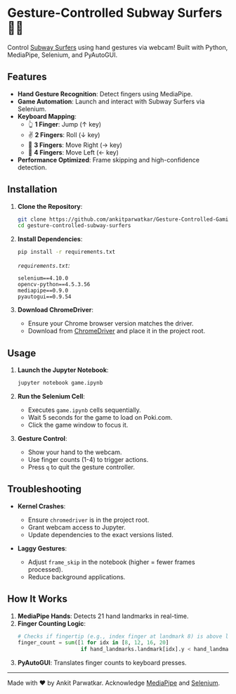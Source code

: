 # Gesture-Controlled Subway Surfers 🚅✨

Control [Subway Surfers](https://poki.com/en/g/subway-surfers) using hand gestures via webcam! Built with Python, MediaPipe, Selenium, and PyAutoGUI.

## Features
- **Hand Gesture Recognition**: Detect fingers using MediaPipe.
- **Game Automation**: Launch and interact with Subway Surfers via Selenium.
- **Keyboard Mapping**:
  - 👆 **1 Finger**: Jump (↑ key)
  - ✌️ **2 Fingers**: Roll (↓ key)
  - 🤟 **3 Fingers**: Move Right (→ key)
  - 🖖 **4 Fingers**: Move Left (← key)
- **Performance Optimized**: Frame skipping and high-confidence detection.

## Installation

1. **Clone the Repository**:
   ```bash
   git clone https://github.com/ankitparwatkar/Gesture-Controlled-Gaming-Setup.git
   cd gesture-controlled-subway-surfers
   ```

2. **Install Dependencies**:
   ```bash
   pip install -r requirements.txt
   ```
   *`requirements.txt`:*
   ```
   selenium==4.10.0
   opencv-python==4.5.3.56
   mediapipe==0.9.0
   pyautogui==0.9.54
   ```

3. **Download ChromeDriver**:
   - Ensure your Chrome browser version matches the driver.
   - Download from [ChromeDriver](https://sites.google.com/chromium.org/driver/) and place it in the project root.

## Usage

1. **Launch the Jupyter Notebook**:
   ```bash
   jupyter notebook game.ipynb
   ```

2. **Run the Selenium Cell**:
   - Executes `game.ipynb` cells sequentially.
   - Wait 5 seconds for the game to load on Poki.com.
   - Click the game window to focus it.

3. **Gesture Control**:
   - Show your hand to the webcam.
   - Use finger counts (1-4) to trigger actions.
   - Press `q` to quit the gesture controller.

## Troubleshooting

- **Kernel Crashes**:
  - Ensure `chromedriver` is in the project root.
  - Grant webcam access to Jupyter.
  - Update dependencies to the exact versions listed.

- **Laggy Gestures**:
  - Adjust `frame_skip` in the notebook (higher = fewer frames processed).
  - Reduce background applications.

## How It Works

1. **MediaPipe Hands**: Detects 21 hand landmarks in real-time.
2. **Finger Counting Logic**:
   ```python
   # Checks if fingertip (e.g., index finger at landmark 8) is above lower joint
   finger_count = sum([1 for idx in [8, 12, 16, 20] 
                       if hand_landmarks.landmark[idx].y < hand_landmarks.landmark[idx-2].y])
   ```
3. **PyAutoGUI**: Translates finger counts to keyboard presses.

---

Made with ❤️ by Ankit Parwatkar. Acknowledge [MediaPipe](https://mediapipe.dev/) and [Selenium](https://www.selenium.dev/).
```
